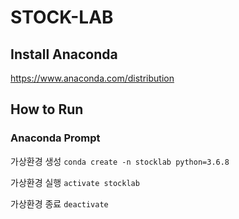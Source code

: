 # STOCK-LAB

## Install Anaconda

https://www.anaconda.com/distribution

## How to Run

### Anaconda Prompt

가상환경 생성
`conda create -n stocklab python=3.6.8`

가상환경 실행
`activate stocklab`

가상환경 종료
`deactivate`
